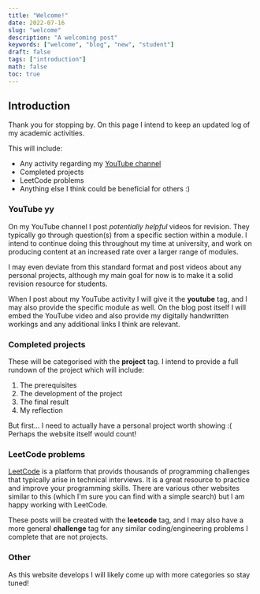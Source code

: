 ```yaml
---
title: "Welcome!"
date: 2022-07-16
slug: "welcome"
description: "A welcoming post"
keywords: ["welcome", "blog", "new", "student"]
draft: false
tags: ["introduction"]
math: false
toc: true
---
```


## Introduction

Thank you for stopping by. On this page I intend to keep an updated log of my academic activities.

This will include:

* Any activity regarding my [YouTube channel](https://www.youtube.com/channel/UCtMZAr3sYLpx91sQ8De4YbA)
* Completed projects
* LeetCode problems
* Anything else I think could be beneficial for others :)


 
### YouTube yy

On my YouTube channel I post *potentially helpful* videos for revision. They typically go through question(s) from a specific section within a module.
I intend to continue doing this throughout my time at university, and work on producing content at an increased rate over a larger range of modules.

I may even deviate from this standard format and post videos about any personal projects, although my main goal for now is to make it a solid revision resource for students.

When I post about my YouTube activity I will give it the **youtube** tag, and I may also provide the specific module as well. On the blog post itself I will embed the YouTube video and also provide my digitally handwritten workings and any additional links I think are relevant. 



### Completed projects

These will be categorised with the **project** tag. I intend to provide a full rundown of the project which will include:
1. The prerequisites
2. The development of the project
3. The final result
4. My reflection

But first... I need to actually have a personal project worth showing :( Perhaps the website itself would count! 



### LeetCode problems

[LeetCode](https://leetcode.com/) is a platform that provids thousands of programming challenges that typically arise in technical interviews. 
It is a great resource to practice and improve your programming skills. There are various other websites similar to this (which I'm sure you can find with a simple search)
but I am happy working with LeetCode.

These posts will be created with the **leetcode** tag, and I may also have a more general **challenge** tag for any similar coding/engineering problems I complete that are not projects.

### Other

As this website develops I will likely come up with more categories so stay tuned!